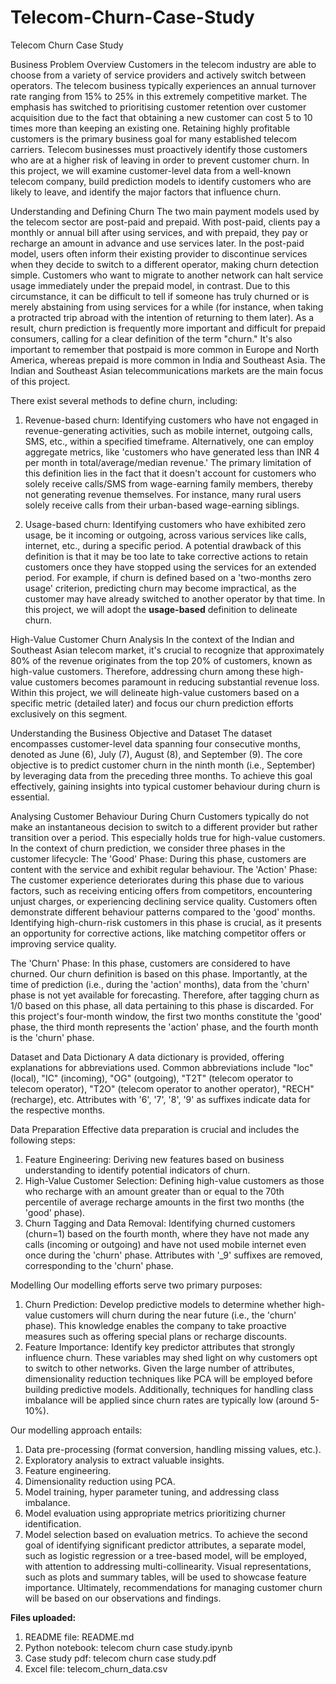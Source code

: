 # Telecom-Churn-Case-Study

Telecom Churn Case Study

Business Problem Overview
Customers in the telecom industry are able to choose from a variety of service providers and actively switch between operators. The telecom business typically experiences an annual turnover rate ranging from 15% to 25% in this extremely competitive market. The emphasis has switched to prioritising customer retention over customer acquisition due to the fact that obtaining a new customer can cost 5 to 10 times more than keeping an existing one.
Retaining highly profitable customers is the primary business goal for many established telecom carriers.
Telecom businesses must proactively identify those customers who are at a higher risk of leaving in order to prevent customer churn.
In this project, we will examine customer-level data from a well-known telecom company, build prediction models to identify customers who are likely to leave, and identify the major factors that influence churn.

Understanding and Defining Churn
The two main payment models used by the telecom sector are post-paid and prepaid. With post-paid, clients pay a monthly or annual bill after using services, and with prepaid, they pay or recharge an amount in advance and use services later.
In the post-paid model, users often inform their existing provider to discontinue services when they decide to switch to a different operator, making churn detection simple.
Customers who want to migrate to another network can halt service usage immediately under the prepaid model, in contrast. Due to this circumstance, it can be difficult to tell if someone has truly churned or is merely abstaining from using services for a while (for instance, when taking a protracted trip abroad with the intention of returning to them later).
As a result, churn prediction is frequently more important and difficult for prepaid consumers, calling for a clear definition of the term "churn." It's also important to remember that postpaid is more common in Europe and North America, whereas prepaid is more common in India and Southeast Asia.
The Indian and Southeast Asian telecommunications markets are the main focus of this project.

There exist several methods to define churn, including:

1.	Revenue-based churn: Identifying customers who have not engaged in revenue-generating activities, such as mobile internet, outgoing calls, SMS, etc., within a specified timeframe. Alternatively, one can employ aggregate metrics, like 'customers who have generated less than INR 4 per month in total/average/median revenue.' 
The primary limitation of this definition lies in the fact that it doesn't account for customers who solely receive calls/SMS from wage-earning family members, thereby not generating revenue themselves. For instance, many rural users solely receive calls from their urban-based wage-earning siblings.

2.	Usage-based churn: Identifying customers who have exhibited zero usage, be it incoming or outgoing, across various services like calls, internet, etc., during a specific period.
A potential drawback of this definition is that it may be too late to take corrective actions to retain customers once they have stopped using the services for an extended period. For example, if churn is defined based on a 'two-months zero usage' criterion, predicting churn may become impractical, as the customer may have already switched to another operator by that time.
In this project, we will adopt the **usage-based** definition to delineate churn.

High-Value Customer Churn Analysis
In the context of the Indian and Southeast Asian telecom market, it's crucial to recognize that approximately 80% of the revenue originates from the top 20% of customers, known as high-value customers. Therefore, addressing churn among these high-value customers becomes paramount in reducing substantial revenue loss.
Within this project, we will delineate high-value customers based on a specific metric (detailed later) and focus our churn prediction efforts exclusively on this segment.

Understanding the Business Objective and Dataset
The dataset encompasses customer-level data spanning four consecutive months, denoted as June (6), July (7), August (8), and September (9). The core objective is to predict customer churn in the ninth month (i.e., September) by leveraging data from the preceding three months. To achieve this goal effectively, gaining insights into typical customer behaviour during churn is essential.

Analysing Customer Behaviour During Churn
Customers typically do not make an instantaneous decision to switch to a different provider but rather transition over a period. This especially holds true for high-value customers. In the context of churn prediction, we consider three phases in the customer lifecycle:
The 'Good' Phase: During this phase, customers are content with the service and exhibit regular behaviour.
The 'Action' Phase: The customer experience deteriorates during this phase due to various factors, such as receiving enticing offers from competitors, encountering unjust charges, or experiencing declining service quality. Customers often demonstrate different behaviour patterns compared to the 'good' months. Identifying high-churn-risk customers in this phase is crucial, as it presents an opportunity for corrective actions, like matching competitor offers or improving service quality.

The 'Churn' Phase: In this phase, customers are considered to have churned. Our churn definition is based on this phase. Importantly, at the time of prediction (i.e., during the 'action' months), data from the 'churn' phase is not yet available for forecasting. Therefore, after tagging churn as 1/0 based on this phase, all data pertaining to this phase is discarded.
For this project's four-month window, the first two months constitute the 'good' phase, the third month represents the 'action' phase, and the fourth month is the 'churn' phase.

Dataset and Data Dictionary
A data dictionary is provided, offering explanations for abbreviations used. Common abbreviations include "loc" (local), "IC" (incoming), "OG" (outgoing), "T2T" (telecom operator to telecom operator), "T2O" (telecom operator to another operator), "RECH" (recharge), etc. Attributes with '6', '7', '8', '9' as suffixes indicate data for the respective months.

Data Preparation
Effective data preparation is crucial and includes the following steps:
1.	Feature Engineering: Deriving new features based on business understanding to identify potential indicators of churn.
2.	High-Value Customer Selection: Defining high-value customers as those who recharge with an amount greater than or equal to the 70th percentile of average recharge amounts in the first two months (the 'good' phase).
3.	Churn Tagging and Data Removal: Identifying churned customers (churn=1) based on the fourth month, where they have not made any calls (incoming or outgoing) and have not used mobile internet even once during the 'churn' phase. Attributes with '_9' suffixes are removed, corresponding to the 'churn' phase.

Modelling
Our modelling efforts serve two primary purposes:
1.	Churn Prediction: Develop predictive models to determine whether high-value customers will churn during the near future (i.e., the 'churn' phase). This knowledge enables the company to take proactive measures such as offering special plans or recharge discounts.
2.	Feature Importance: Identify key predictor attributes that strongly influence churn. These variables may shed light on why customers opt to switch to other networks.
Given the large number of attributes, dimensionality reduction techniques like PCA will be employed before building predictive models. Additionally, techniques for handling class imbalance will be applied since churn rates are typically low (around 5-10%).


Our modelling approach entails:

1.	Data pre-processing (format conversion, handling missing values, etc.).
2.	Exploratory analysis to extract valuable insights.
3.	Feature engineering.
4.	Dimensionality reduction using PCA.
5.	Model training, hyper parameter tuning, and addressing class imbalance.
6.	Model evaluation using appropriate metrics prioritizing churner identification.
7.	Model selection based on evaluation metrics.
To achieve the second goal of identifying significant predictor attributes, a separate model, such as logistic regression or a tree-based model, will be employed, with attention to addressing multi-collinearity. Visual representations, such as plots and summary tables, will be used to showcase feature importance.
Ultimately, recommendations for managing customer churn will be based on our observations and findings.


**Files uploaded:**
1. README file: README.md
2. Python notebook: telecom churn case study.ipynb
3. Case study pdf: telecom churn case study.pdf
4. Excel file: telecom_churn_data.csv
